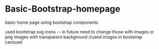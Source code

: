 # Basic-Bootstrap-homepage
basic home page using bootstrap components

used bootstrap svg icons -- in future need to change those with images or png images with transparent background
//used images in bootstrap carousel           
   
  
     
